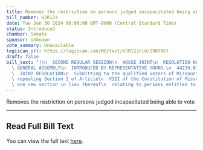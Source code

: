 ```yaml
---
title: Removes the restriction on persons judged incapacitated being able to vote
bill_number: HJR123
date: Tue Jan 30 2024 00:00:00 GMT-0600 (Central Standard Time)
status: Introduced
chamber: Senate
sponsor: Unknown
vote_summary: Unavailable
legiscan_url: https://legiscan.com/MO/text/HJR123/id/2907967
draft: false
bill_text: "|\n  SECOND REGULAR SESSION\n  HOUSE JOINT\n  RESOLUTION NO. 123\n  102ND\
  \ GENERAL ASSEMBLY\n  INTRODUCED BY REPRESENTATIVE YOUNG.\n  4423H.01I DANARADEMANMILLER,ChiefClerk\n\
  \  JOINT RESOLUTION\n  Submitting to the qualified voters of Missouri an amendment\
  \ repealing Section 2 of Article\n  VIII of the Constitution of Missouri, and adopting\
  \ one new section in lieu thereof\n  relating to persons entitled to vote."
---
```

Removes the restriction on persons judged incapacitated being able to vote

---

## Read Full Bill Text

You can view the full text [here](https://legiscan.com/MO/text/HJR123/id/2907967).
